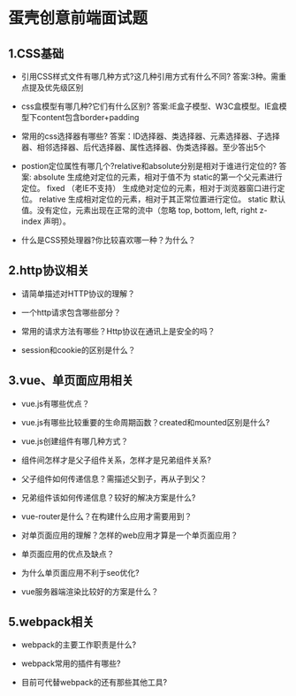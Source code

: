 # 蛋壳创意前端面试题

## 1.CSS基础

* 引用CSS样式文件有哪几种方式?这几种引用方式有什么不同?
答案:3种。需重点提及优先级区别

* css盒模型有哪几种?它们有什么区别?
答案:IE盒子模型、W3C盒模型。IE盒模型下content包含border+padding

* 常用的css选择器有哪些?
答案：ID选择器、类选择器、元素选择器、子选择器、相邻选择器、后代选择器、属性选择器、伪类选择器。至少答出5个

* postion定位属性有哪几个?relative和absolute分别是相对于谁进行定位的?
答案:
absolute
    生成绝对定位的元素，相对于值不为 static的第一个父元素进行定位。
fixed （老IE不支持）
    生成绝对定位的元素，相对于浏览器窗口进行定位。
relative
    生成相对定位的元素，相对于其正常位置进行定位。
static
    默认值。没有定位，元素出现在正常的流中（忽略 top, bottom, left, right z-index 声明）。

* 什么是CSS预处理器?你比较喜欢哪一种？为什么？




## 2.http协议相关

* 请简单描述对HTTP协议的理解？

* 一个http请求包含哪些部分？

* 常用的请求方法有哪些？Http协议在通讯上是安全的吗？

* session和cookie的区别是什么？


## 3.vue、单页面应用相关

* vue.js有哪些优点？

* vue.js有哪些比较重要的生命周期函数？created和mounted区别是什么?

* vue.js创建组件有哪几种方式？

* 组件间怎样才是父子组件关系，怎样才是兄弟组件关系?

* 父子组件如何传递信息？需描述父到子，再从子到父？

* 兄弟组件该如何传递信息？较好的解决方案是什么?

* vue-router是什么？在构建什么应用才需要用到？

* 对单页面应用的理解？怎样的web应用才算是一个单页面应用？

* 单页面应用的优点及缺点？

* 为什么单页面应用不利于seo优化?

* vue服务器端渲染比较好的方案是什么？


## 5.webpack相关

* webpack的主要工作职责是什么?

* webpack常用的插件有哪些?

* 目前可代替webpack的还有那些其他工具?